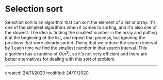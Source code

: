 # Selection sort
Selection sort is an algorithm that can sort the element of a list or array. It's one of the simplest algorithms when it comes to sorting, and it's also one of the slowest. The idea is finding the smallest number in the array and putting it at the beginning of the list, and repeat that process, but ignoring the positions that were already sorted. Doing that we reduce the search interval by $1$ each time we find the smallest number in that search interval.
This algorithm has a runtime of $O(n^2)$, so it's not very efficient and there are better alternatives for dealing with this *sort* of problem.

---

created: 24/11/2020
modified: 24/11/2020
